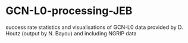 # GCN-L0-processing-JEB
success rate statistics and visualisations of GCN-L0 data provided by D. Houtz (output by N. Bayou) and including NGRIP data

